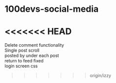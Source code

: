 # 100devs-social-media
<<<<<<< HEAD
=======
Delete comment functionality    
Single post scroll  
posted by under each post  
return to feed fixed  
login screen css  


>>>>>>> origin/izzy
